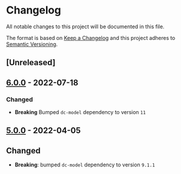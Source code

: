 # Changelog

All notable changes to this project will be documented in this file.

The format is based on [Keep a Changelog](https://keepachangelog.com/en/1.0.0/) and this project adheres to [Semantic Versioning](https://semver.org/spec/v2.0.0.html).

## [Unreleased]

## [6.0.0](https://github.com/dbmdz/digitalcollections-commons/releases/tag/dc-commons-springdata-6.0.0) - 2022-07-18

### Changed

- **Breaking** Bumped `dc-model` dependency to version `11`

## [5.0.0](https://github.com/dbmdz/digitalcollections-commons/releases/tag/dc-commons-springdata-5.0.0) - 2022-04-05

## Changed

- **Breaking**: bumped `dc-model` dependency to version `9.1.1`
